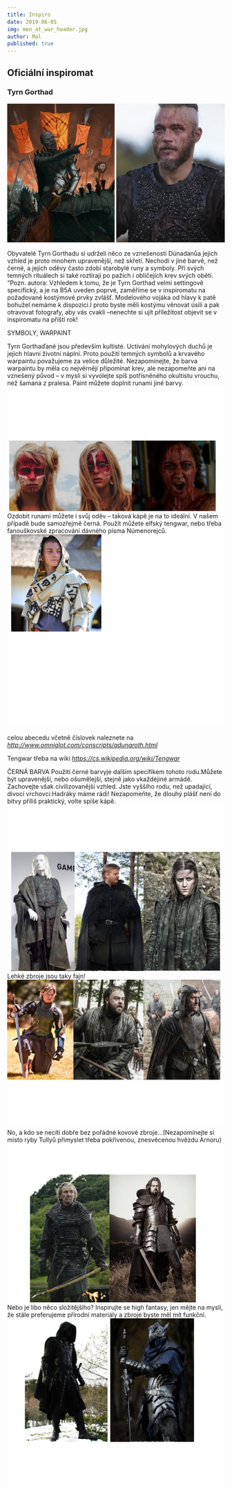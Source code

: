 ```yaml
---
title: Inspiro
date: 2019-06-05
img: men_at_war_header.jpg
author: Mal
published: true
---
```


## Oficiální inspiromat

### Tyrn Gorthad
![](/img/origin_inspiro3.jpg)

Obyvatelé Tyrn Gorthadu si udrželi něco ze vznešenosti Dúnadanůa jejich vzhled je proto mnohem upravenější, než skřetí. Nechodí v jiné barvě, než černé, a jejich oděvy často zdobí starobylé runy a symboly. Při svých temných rituálech si také roztírají po pažích i obličejích krev svých obětí.
“Pozn. autora: Vzhledem k tomu, že je Tyrn Gorthad velmi settingově specifický, a je na B5A uveden poprvé, zaměříme se v inspiromatu na požadované kostýmové prvky zvlášť. Modelového vojáka od hlavy k patě bohužel nemáme k dispozici.I proto byste měli kostýmu věnovat úsilí a pak otravovat fotografy, aby vás cvakli –nenechte si ujít příležitost objevit se v inspiromatu na příští rok!

SYMBOLY, WARPAINT

Tyrn Gorthaďané jsou především kultisté. Uctívání mohylových duchů je jejich hlavní životní náplní. Proto použití temných symbolů a krvavého warpaintu považujeme za velice důležité.
Nezapomínejte, že barva warpaintu by měla co nejvěrněji připomínat krev, ale nezapomeňte ani na vznešený původ – v mysli si vyvolejte spíš potřísněného okultistu vrouchu, než šamana z pralesa. Paint můžete doplnit runami jiné barvy.
![](/img/origin_inspiro1a.png)
Ozdobit runami můžete i svůj oděv – taková kápě je na to ideální. V našem případě bude samozřejmě černá. Použít můžete elfský tengwar, nebo třeba fanouškovské zpracování dávného písma Númenorejců.
![](/img/origin_inspiro1.png)


celou abecedu včetně číslovek naleznete na 
*http://www.omniglot.com/conscripts/adunaroth.html*


Tengwar třeba na wiki 
*https://cs.wikipedia.org/wiki/Tengwar*


ČERNÁ BARVA
Použití černé barvyje dalším specifikem tohoto rodu.Můžete být upravenější, nebo ošumělejší, stejně jako vkaždéjiné armádě. Zachovejte však civilizovanější vzhled. Jste vyššího rodu, než upadající, divocí vrchovci.Hadráky máme rádi! Nezapomeňte, že dlouhý plášť není do bitvy příliš praktický, volte spíše kápě.
![](/img/origin_inspiro2a.png)
Lehké zbroje jsou taky fajn!
![](/img/origin_inspiro2.png)
No, a kdo se necítí dobře bez pořádné kovové zbroje...(Nezapomínejte si místo ryby Tullyů přimyslet třeba pokřivenou, znesvěcenou hvězdu Arnoru)
![](/img/origin_inspiroa.png)
Nebo je libo něco složitějšího? Inspirujte se high fantasy, jen mějte na mysli, že stále preferujeme přírodní materiály a zbroje byste měl mít funkční.
![](/img/origin_inspiro.png)